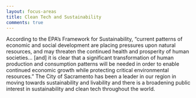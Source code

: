 ```yaml
---
layout: focus-areas
title: Clean Tech and Sustainability
comments: true
---
```


According to the EPA’s Framework for Sustainability, “current patterns of economic and social development are placing pressures upon natural resources, and may threaten the continued health and prosperity of human societies... [and] it is clear that a significant transformation of human production and consumption patterns will be needed in order to enable continued economic growth while protecting critical environmental resources.” The City of Sacramento has been a leader in our region in moving towards sustainability and livability and there is a broadening public interest in sustainability and clean tech throughout the world.
